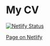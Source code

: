 # My CV
[![Netlify Status](https://api.netlify.com/api/v1/badges/827ea07d-9e21-472d-9e72-8bdb656510cc/deploy-status)](https://app.netlify.com/sites/kristof-cv/deploys)

[Page on Netlify](https://kristof-cv.netlify.app/)